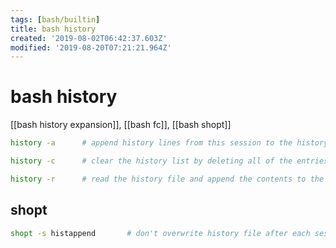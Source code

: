 ```yaml
---
tags: [bash/builtin]
title: bash history
created: '2019-08-02T06:42:37.603Z'
modified: '2019-08-20T07:21:21.964Z'
---
```


# bash history

[[bash history expansion]], [[bash fc]], [[bash shopt]]

```sh
history -a      # append history lines from this session to the history file

history -c      # clear the history list by deleting all of the entries

history -r      # read the history file and append the contents to the history list
```

## shopt
```sh
shopt -s histappend       # don't overwrite history file after each session
```
